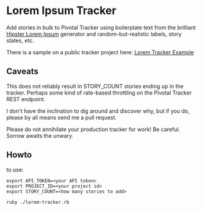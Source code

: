# Lorem Ipsum Tracker

Add stories in bulk to Pivotal Tracker using boilerplate text from the
brilliant [Hipster Lorem Ipsum](http://hipsteripsum.me/) generator and
random-but-realistic labels, story states, etc.

There is a sample on a public tracker project here: [Lorem Tracker
Example](https://www.pivotaltracker.com/projects/415649)

## Caveats

This does not reliably result in STORY_COUNT stories ending up in the
tracker. Perhaps some kind of rate-based throttling on the Pivotal
Tracker REST endpoint. 

I don't have the inclination to dig around and discover why, but if you
do, please by all means send me a pull request.

Please do not annihilate your production tracker for work! Be careful.
Sorrow awaits the unwary.

## Howto

to use:

```
export API_TOKEN=<your API token>
export PROJECT_ID=<your project id>
export STORY_COUNT=<how many stories to add>

ruby ./lorem-tracker.rb
```
